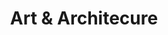 ---
description: Buildings, architecture detail, sculptures, street art and fountains. It all goes here.
featured_image: IMG_2185.jpg
menus: "main"
sort_by: Name # Exif.Date
#sort_order: asc
title: Art & Architecure
keywords: [Art, Street Art, Building, Architecure, Fountain, Sculpture]
#type: gallery
weight: 9
resources:
  - src: IMG_0423.jpg
    title: Detail of building outside Rail Station - Bergen
  - src: IMG_0566.jpg
    title: Installation - outside district (Gulating) court house - Bergen
  - src: IMG_1244.jpg
    title: Old phone booth - now book exchange booth - Bergen
  - src: IMG_1972.jpg
    title: Bryggen by night - Bergen
  - src: IMG_2185.jpg
    title: Traditional wood houses in alleyway at night - Bergen
  - src: IMG_2241.jpg
    title: Fløibanen entrance by night - Bergen
  - src: IMG_2356.jpg
    title: Mariakirken, newly restored - Bergen
params:
  theme: dark
---